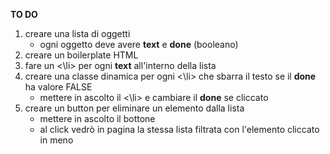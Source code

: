 **TO DO**

1. creare una lista di oggetti
   - ogni oggetto deve avere **text** e **done** (booleano)
2. creare un boilerplate HTML
3. fare un <\li> per ogni **text** all'interno della lista
4. creare una classe dinamica per ogni <\li> che sbarra il testo se il **done** ha valore FALSE
   - mettere in ascolto il <\li> e cambiare il **done** se cliccato
5. creare un button per eliminare un elemento dalla lista
   - mettere in ascolto il bottone
   - al click vedrò in pagina la stessa lista filtrata con l'elemento cliccato in meno

